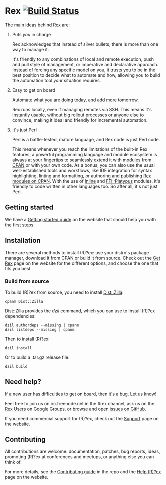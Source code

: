 # Rex [![Build Status](https://travis-ci.org/RexOps/Rex.svg?branch=master)](https://travis-ci.org/RexOps/Rex)

The main ideas behind Rex are:

1. Puts _you_ in charge

    Rex acknowledges that instead of silver bullets, there is more than one way to manage it.

    It's friendly to any combinations of local and remote execution, push and pull style of management, or imperative and declarative approach.
    Instead of forcing any specific model on you, it trusts you to be in the best position to decide what to automate and how, allowing you to build the automation tool _your_ situation requires.

1. Easy to get on board

    Automate what you are doing today, and add more tomorrow.

    Rex runs locally, even if managing remotes via SSH. This means it's instantly usable, without big rollout processes or anyone else to convince, making it ideal and friendly for incremental automation.

1. It's just Perl

    Perl is a battle-tested, mature language, and Rex code is just Perl code.

    This means whenever you reach the limitations of the built-in Rex features, a powerful programming language and module ecosystem is always at your fingertips to seamlessly extend it with modules from [CPAN](https://metacpan.org) or with your own code.
    As a bonus, you can also use the usual well-established tools and workflows, like IDE integration for syntax highlighting, linting and formatting, or authoring and publishing [Rex modules on CPAN](https://metacpan.org/search?q=rex).
    With the use of [Inline](https://metacpan.org/pod/Inline) and [FFI::Platypus](https://metacpan.org/pod/FFI::Platypus) modules, it's friendly to code written in other languages too. So after all, it's not just Perl.

## Getting started

We have a [Getting started guide](http://www.rexify.org/docs/guides/start_using__r__ex.html) on the website that should help you with the first steps.

## Installation

There are several methods to install (R)?ex: use your distro's package manager, download it from CPAN or build it from source. Check out the [Get Rex](https://www.rexify.org/get/index.html) page on the website for the different options, and choose the one that fits you best.

### Build from source

To build (R)?ex from source, you need to install [Dist::Zilla](https://metacpan.org/pod/Dist::Zilla):

    cpanm Dist::Zilla

Dist::Zilla provides the *dzil* command, which you can use to install (R)?ex dependencies:

    dzil authordeps --missing | cpanm
    dzil listdeps --missing | cpanm

Then to install (R)?ex:

    dzil install

Or to build a .tar.gz release file:

    dzil build

## Need help?

If a new user has difficulties to get on board, then it's a bug. Let us know!

Feel free to join us on irc.freenode.net in the #rex channel, ask us on the [Rex Users](https://groups.google.com/group/rex-users/) on Google Groups, or browse and open [issues on GitHub](https://github.com/RexOps/Rex/issues).

If you need commercial support for (R)?ex, check out the [Support](http://www.rexify.org/support.html) page on the website.

## Contributing

All contributions are welcome: documentation, patches, bug reports, ideas, promoting (R)?ex at conferences and meetups, or anything else you can think of.

For more details, see the [Contributing guide](https://github.com/RexOps/Rex/blob/master/CONTRIBUTING.md) in the repo and the [Help (R)?ex](http://www.rexify.org/care/help__r__ex.html) page on the website.
